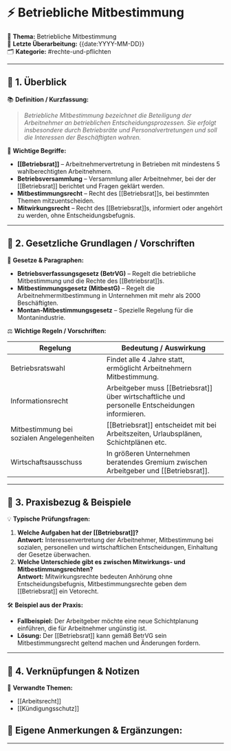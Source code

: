 # ⚡ Betriebliche Mitbestimmung

📌 **Thema:** Betriebliche Mitbestimmung  
📅 **Letzte Überarbeitung:** {{date:YYYY-MM-DD}}  
🗂 **Kategorie:**  #rechte-und-pflichten  

---

## 🔹 1. Überblick

📚 **Definition / Kurzfassung:**

> _Betriebliche Mitbestimmung bezeichnet die Beteiligung der Arbeitnehmer an betrieblichen Entscheidungsprozessen. Sie erfolgt insbesondere durch Betriebsräte und Personalvertretungen und soll die Interessen der Beschäftigten wahren._

🔑 **Wichtige Begriffe:**

- **[[Betriebsrat]]** – Arbeitnehmervertretung in Betrieben mit mindestens 5 wahlberechtigten Arbeitnehmern.
- **Betriebsversammlung** – Versammlung aller Arbeitnehmer, bei der der [[Betriebsrat]] berichtet und Fragen geklärt werden.
- **Mitbestimmungsrecht** – Recht des [[Betriebsrat]]s, bei bestimmten Themen mitzuentscheiden.
- **Mitwirkungsrecht** – Recht des [[Betriebsrat]]s, informiert oder angehört zu werden, ohne Entscheidungsbefugnis.

---

## 🔹 2. Gesetzliche Grundlagen / Vorschriften

📛 **Gesetze & Paragraphen:**

- **Betriebsverfassungsgesetz (BetrVG)** – Regelt die betriebliche Mitbestimmung und die Rechte des [[Betriebsrat]]s.
- **Mitbestimmungsgesetz (MitbestG)** – Regelt die Arbeitnehmermitbestimmung in Unternehmen mit mehr als 2000 Beschäftigten.
- **Montan-Mitbestimmungsgesetz** – Spezielle Regelung für die Montanindustrie.

⚖️ **Wichtige Regeln / Vorschriften:**

|Regelung| Bedeutung / Auswirkung                                                                           |
| ------------------------------------------ | ------------------------------------------------------------------------------------------------ |
|Betriebsratswahl| Findet alle 4 Jahre statt, ermöglicht Arbeitnehmern Mitbestimmung.                               |
|Informationsrecht| Arbeitgeber muss [[Betriebsrat]] über wirtschaftliche und personelle Entscheidungen informieren. |
|Mitbestimmung bei sozialen Angelegenheiten| [[Betriebsrat]] entscheidet mit bei Arbeitszeiten, Urlaubsplänen, Schichtplänen etc.             |
|Wirtschaftsausschuss| In größeren Unternehmen beratendes Gremium zwischen Arbeitgeber und [[Betriebsrat]].             |

---

## 🔹 3. Praxisbezug & Beispiele

💡 **Typische Prüfungsfragen:**

1. **Welche Aufgaben hat der [[Betriebsrat]]?**  
    **Antwort:** Interessenvertretung der Arbeitnehmer, Mitbestimmung bei sozialen, personellen und wirtschaftlichen Entscheidungen, Einhaltung der Gesetze überwachen.
2. **Welche Unterschiede gibt es zwischen Mitwirkungs- und Mitbestimmungsrechten?**  
    **Antwort:** Mitwirkungsrechte bedeuten Anhörung ohne Entscheidungsbefugnis, Mitbestimmungsrechte geben dem [[Betriebsrat]] ein Vetorecht.

🛠 **Beispiel aus der Praxis:**

- **Fallbeispiel:** Der Arbeitgeber möchte eine neue Schichtplanung einführen, die für Arbeitnehmer ungünstig ist.
- **Lösung:** Der [[Betriebsrat]] kann gemäß BetrVG sein Mitbestimmungsrecht geltend machen und Änderungen fordern.

---

## 🔹 4. Verknüpfungen & Notizen

🔗 **Verwandte Themen:**

- [[Arbeitsrecht]]
- [[Kündigungsschutz]]

## 📝 **Eigene Anmerkungen & Ergänzungen:**

---